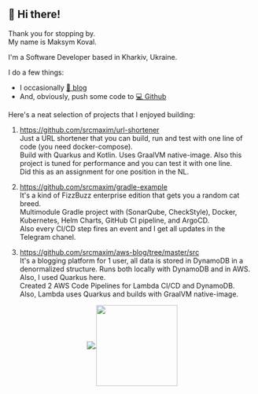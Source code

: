 ## 👋 Hi there!

Thank you for stopping by.    
My name is Maksym Koval.  

I'm a Software Developer based in Kharkiv, Ukraine.  

I do a few things:

* I occasionally [📖 blog](https://srcmaxim.com)
* And, obviously, push some code to [💻 Github](https://github.com/srcmaxim)

Here's a neat selection of projects that I enjoyed building:

1. https://github.com/srcmaxim/url-shortener  
Just a URL shortener that you can build, run and test with one line of code (you need docker-compose).  
Build with Quarkus and Kotlin. Uses GraalVM native-image.
Also this project is tuned for performance and you can test it with one line.  
Did this as an assignment for one position in the NL.

2. https://github.com/srcmaxim/gradle-example  
It's a kind of FizzBuzz enterprise edition that gets you a random cat breed.  
Multimodule Gradle project with (SonarQube, CheckStyle), Docker, Kubernetes, Helm Charts, GitHub CI pipeline, and ArgoCD.  
Also every CI/CD step fires an event and I get all updates in the Telegram chanel.  

3. https://github.com/srcmaxim/aws-blog/tree/master/src  
It's a blogging platform for 1 user,  all data is stored in DynamoDB in a denormalized structure. Runs both locally with DynamoDB and in AWS. Also, I used Quarkus here.  
Created 2 AWS Code Pipelines for Lambda CI/CD and DynamoDB.  
Also, Lambda uses Quarkus and builds with GraalVM native-image.

<p align="center">
  <a href="https://github.com/srcmaxim?tab=repositories">
    <img
      align="center"
      src="https://github-readme-stats.vercel.app/api/top-langs/?username=srcmaxim&layout=compact"
    />
  </a>
  <a href="https://github.com/srcmaxim?tab=repositories">
    <img
      align="center"
      height="165"
      src="https://github-readme-stats.vercel.app/api?username=srcmaxim&count_private=true&show_icons=true&custom_title=Github%20Status&hide=issues"
    />
  </a>
</p>
